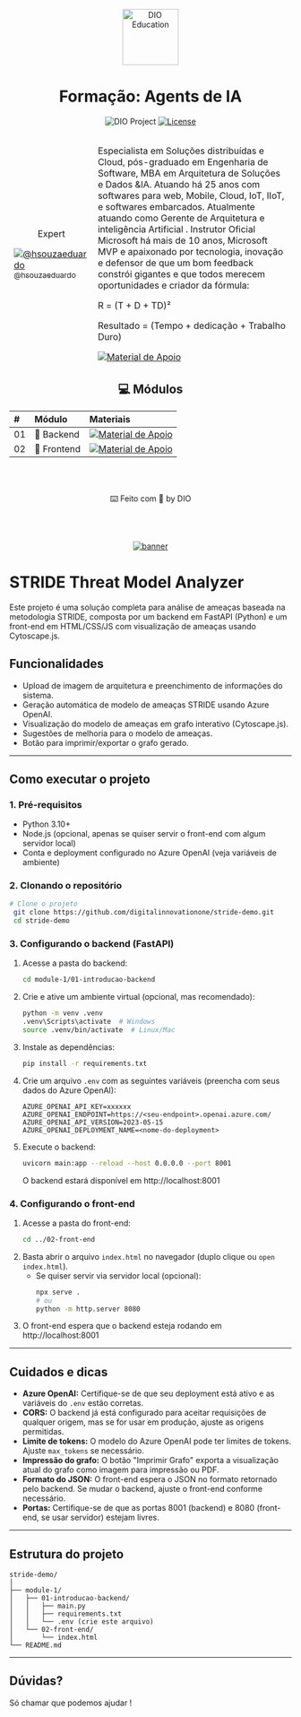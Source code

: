 <!--START_SECTION:header-->
<div align="center">
  <p align="center">
    <img 
      alt="DIO Education" 
      src="./.github/assets/logo.webp" 
      width="100px" 
    />
    <h1>Formação: Agents de IA</h1>
  </p>
</div>
<!--END_SECTION:header-->

<p align="center">
  <img src="https://img.shields.io/static/v1?label=DIO&message=Education&color=E94D5F&labelColor=202024" alt="DIO Project" />
  <a href="LICENSE"><img  src="https://img.shields.io/static/v1?label=License&message=MIT&color=E94D5F&labelColor=202024" alt="License"></a>
</p>

<!--  -->
<table align="center">
<thead>
  <tr>
    <td>
        <p align="center">Expert</p>
        <a href="https://github.com/hsouzaeduardo">
        <img src="https://avatars.githubusercontent.com/u/1692867?s=400&u=b408cc35aea6b0b2cd69ba3745dbd134edd7ac8a&v=4" alt="@hsouzaeduardo"><br>
        <sub>@hsouzaeduardo</sub>
      </a>
    </td>
    <td colspan="3">
    <p>Especialista em Soluções distribuídas e Cloud, pós-graduado em Engenharia de Software, MBA em Arquitetura de Soluções e Dados &IA. Atuando há 25 anos com softwares para web, Mobile, Cloud, IoT, IIoT, e softwares embarcados. Atualmente atuando como Gerente de Arquitetura e inteligência Artificial . Instrutor Oficial Microsoft há mais de 10 anos, Microsoft MVP e apaixonado por tecnologia, inovação e defensor de que um bom feedback constrói gigantes e que todos merecem oportunidades e criador da fórmula:

R = (T + D + TD)²

Resultado = (Tempo + dedicação + Trabalho Duro)</p>
      <a 
      href="https://www.linkedin.com/in/felipe-me/" 
      align="center">
           <img 
            align="center" 
            alt="Material de Apoio" 
            src="https://img.shields.io/badge/LinkedIn-0077B5?style=for-the-badge&logo=linkedin&logoColor=white"
            >
        </a>
    </td>
  </tr>
</thead>
</table>
<!--  -->

<div align="center">
  <h2>💻 Módulos</h2>
</div>

<div align="center">
<table>
  <thead>
    <tr align="left">
      <th>#</th>
      <th>Módulo</th>
      <th>Materiais</th>
    </tr>
  </thead>
  <tbody align="left">
    <tr>
      <td>01</td>
      <td>📁 Backend</td>
      <td align="center">
        <a href="https://learn.microsoft.com/pt-br/azure/security/develop/threat-modeling-tool-threats">
           <img 
              align="center" 
              alt="Material de Apoio" 
              src="https://img.shields.io/badge/Ver%20Material-E94D5F?style=for-the-badge"
            >
        </a>
      </td>
    </tr>
    <tr>
      <td>02</td>
      <td>📁 Frontend</td>
      <td align="center">
        <a href="https://js.cytoscape.org/">
           <img 
            align="center" 
            alt="Material de Apoio" 
            src="https://img.shields.io/badge/Ver%20Material-E94D5F?style=for-the-badge"
            >
        </a>
      </td>
    </tr>
  </tbody>
  <tfoot></tfoot>
</table>
</div>

<!--START_SECTION:footer-->
<br/>
<br/>
<p align="center">
  ⌨️ Feito com 💜 by DIO
</p>

<br />
<br />

<p align="center">
  <a href="https://www.dio.me/" target="_blank">
    <img align="center" src="./.github/assets/footer.png" alt="banner"/>
  </a>
</p>

<!--END_SECTION:footer-->
# STRIDE Threat Model Analyzer

Este projeto é uma solução completa para análise de ameaças baseada na metodologia STRIDE, composta por um backend em FastAPI (Python) e um front-end em HTML/CSS/JS com visualização de ameaças usando Cytoscape.js.

## Funcionalidades
- Upload de imagem de arquitetura e preenchimento de informações do sistema.
- Geração automática de modelo de ameaças STRIDE usando Azure OpenAI.
- Visualização do modelo de ameaças em grafo interativo (Cytoscape.js).
- Sugestões de melhoria para o modelo de ameaças.
- Botão para imprimir/exportar o grafo gerado.

---

## Como executar o projeto

### 1. Pré-requisitos
- Python 3.10+
- Node.js (opcional, apenas se quiser servir o front-end com algum servidor local)
- Conta e deployment configurado no Azure OpenAI (veja variáveis de ambiente)

### 2. Clonando o repositório

```bash
# Clone o projeto
 git clone https://github.com/digitalinnovationone/stride-demo.git
 cd stride-demo
```

### 3. Configurando o backend (FastAPI)

1. Acesse a pasta do backend:
   ```bash
   cd module-1/01-introducao-backend
   ```
2. Crie e ative um ambiente virtual (opcional, mas recomendado):
   ```bash
   python -m venv .venv
   .venv\Scripts\activate  # Windows
   source .venv/bin/activate  # Linux/Mac
   ```
3. Instale as dependências:
   ```bash
   pip install -r requirements.txt
   ```
4. Crie um arquivo `.env` com as seguintes variáveis (preencha com seus dados do Azure OpenAI):
   ```env
   AZURE_OPENAI_API_KEY=xxxxxx
   AZURE_OPENAI_ENDPOINT=https://<seu-endpoint>.openai.azure.com/
   AZURE_OPENAI_API_VERSION=2023-05-15
   AZURE_OPENAI_DEPLOYMENT_NAME=<nome-do-deployment>
   ```
5. Execute o backend:
   ```bash
   uvicorn main:app --reload --host 0.0.0.0 --port 8001
   ```
   O backend estará disponível em http://localhost:8001

### 4. Configurando o front-end

1. Acesse a pasta do front-end:
   ```bash
   cd ../02-front-end
   ```
2. Basta abrir o arquivo `index.html` no navegador (duplo clique ou `open index.html`).
   - Se quiser servir via servidor local (opcional):
     ```bash
     npx serve .
     # ou
     python -m http.server 8080
     ```
3. O front-end espera que o backend esteja rodando em http://localhost:8001

---

## Cuidados e dicas
- **Azure OpenAI:** Certifique-se de que seu deployment está ativo e as variáveis do `.env` estão corretas.
- **CORS:** O backend já está configurado para aceitar requisições de qualquer origem, mas se for usar em produção, ajuste as origens permitidas.
- **Limite de tokens:** O modelo do Azure OpenAI pode ter limites de tokens. Ajuste `max_tokens` se necessário.
- **Impressão do grafo:** O botão "Imprimir Grafo" exporta a visualização atual do grafo como imagem para impressão ou PDF.
- **Formato do JSON:** O front-end espera o JSON no formato retornado pelo backend. Se mudar o backend, ajuste o front-end conforme necessário.
- **Portas:** Certifique-se de que as portas 8001 (backend) e 8080 (front-end, se usar servidor) estejam livres.

---

## Estrutura do projeto
```
stride-demo/
│
├── module-1/
│   ├── 01-introducao-backend/
│   │   ├── main.py
│   │   ├── requirements.txt
│   │   └── .env (crie este arquivo)
│   └── 02-front-end/
│       └── index.html
└── README.md
```

---

## Dúvidas?
Só chamar que podemos ajudar !